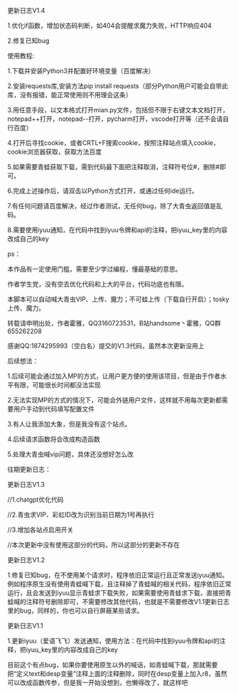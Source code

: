 更新日志V1.4


1.优化if函数，增加状态码判断，如404会提醒求魔力失败，HTTP响应404

2.修复已知bug




使用教程:

1.下载并安装Python3并配置好环境变量（百度解决）

2.安装requests库,安装方法pip install requests（部分Python用户可能会自带此库，没有报错，能正常使用则不用理会这条）

3.用任意手段，以文本格式打开mian.py文件，包括但不限于右键文本文档打开，notepad++打开，notepad--打开，pycharm打开，vscode打开等（还不会请自行百度）

4.打开后寻找cookie，或者CRTL+F搜索cookie，按照注释站点填入cookie，cookie浏览器获取，获取方法百度

5.如果需要青蛙获取下载，需到代码最下面把注释取消，注释符号位#，删除#即可。

6.完成上述操作后，请双击以Python方式打开，或通过任何ide运行。

7.有任何问题请百度解决，经过作者测试，无任何bug，除了大青虫返回值是乱码。

8.需要使用iyuu通知，在代码中找到iyuu令牌和api的注释，把iyuu_key里的内容改成自己的key

ps：

本作品有一定使用门槛，需要至少学过编程，懂最基础的意思。

作者学生党，没有空去优化代码和上大的平台，代码功底也有限。

本脚本可以自动喊大青虫VIP、上传、魔力；不可蛙上传（下载自行开启）；tosky上传、魔力。

转载请申明出处，作者霍雅，QQ3160723531，B站handsome丶霍雅，QQ群655262208

感谢QQ:1874295993（空白名）提交的V1.3代码，虽然本次更新没用上


后续想法：

1.后续可能会通过加入MP的方式，让用户更方便的使用该项目，但是由于作者水平有限，可能很长时间都没法实现

2.无法实现MP的方式的情况下，可能会外链用户文件，这样就不用每次更新都需要用户手动到代码填写配置文件

3.有人让我添加大象，但是我没有这个站点。

4.后续请求函数将会改成构造函数

5.处理大青虫喊vip问题，具体还没想好怎么改



往期更新日志：

更新日志V1.3

//1.chatgpt优化代码

//2.青虫求VIP、彩虹ID改为识别当前日期为1号再执行

//3.增加各站点启用开关

//本次更新中没有使用这部分的代码，所以这部分的更新不存在


更新日志V1.2

1.修复已知bug，在不使用某个请求时，程序依旧正常运行且正常发送iyuu通知。例如程序原生没有使用青蛙喊下载，且注释掉了青蛙喊的相关代码，程序依旧正常运行，且会发送到iyuu显示青蛙求下载失败，如果需要使用青蛙求下载，直接把青蛙喊的注释符号删除即可，不需要修改其他代码，也就是不需要修改V1.1更新日志里的bug，同样的，你也可以自行屏蔽某些请求。

更新日志V1.1

1.更新iyuu（爱语飞飞）发送通知，使用方法：在代码中找到iyuu令牌和api的注释，把iyuu_key里的内容改成自己的key

目前这个有点bug，如果你要使用原生以外的喊话，如青蛙喊下载，那就需要把“定义text和desp变量”注释上面的注释删除，同时在desp变量上加入r8，虽然可以改成函数传参，但是我一开始没想到，也懒得改了，就这样吧
